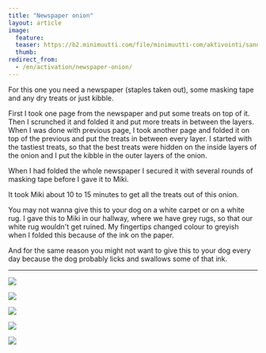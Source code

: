 ```yaml
---
title: "Newspaper onion"
layout: article
image:
  feature:
  teaser: https://b2.minimuutti.com/file/minimuutti-com/aktivointi/sanomalehtisipuli/DSC37764-245px.jpg
  thumb:
redirect_from:
  - /en/activation/newspaper-onion/
---
```


For this one you need a newspaper (staples taken out), some masking tape and any dry treats or just kibble.

First I took one page from the newspaper and put some treats on top of it. Then I scrunched it and folded it and put more treats in between the layers. When I was done with previous page, I took another page and folded it on top of the previous and put the treats in between every layer. I started with the tastiest treats, so that the best treats were hidden on the inside layers of the onion and I put the kibble in the outer layers of the onion.

When I had folded the whole newspaper I secured it with several rounds of masking tape before I gave it to Miki.

It took Miki about 10 to 15 minutes to get all the treats out of this onion.

You may not wanna give this to your dog on a white carpet or on a white rug. I gave this to Miki in our hallway, where we have grey rugs, so that our white rug wouldn't get ruined. My fingertips changed colour to greyish when I folded this because of the ink on the paper.

And for the same reason you might not want to give this to your dog every day because the dog probably licks and swallows some of that ink.

---

[![](https://b2.minimuutti.com/file/minimuutti-com/aktivointi/sanomalehtisipuli/DSC37686-800px.jpg)](https://dl.dropboxusercontent.com/sh/ea1wtnz7z734o12/AACPE77u0txV79hNBAQ0NiERa/aktivointi/sanomalehtisipuli/DSC37686.jpg)

[![](https://b2.minimuutti.com/file/minimuutti-com/aktivointi/sanomalehtisipuli/DSC37688-800px.jpg)](https://dl.dropboxusercontent.com/sh/ea1wtnz7z734o12/AADLdEKW0cnIGE8xlnacvX8aa/aktivointi/sanomalehtisipuli/DSC37688.jpg)

[![](https://b2.minimuutti.com/file/minimuutti-com/aktivointi/sanomalehtisipuli/DSC37787-800px.jpg)](https://dl.dropboxusercontent.com/sh/ea1wtnz7z734o12/AACuNlroVcLq02Qzgu6x28xja/aktivointi/sanomalehtisipuli/DSC37787.jpg)

[![](https://b2.minimuutti.com/file/minimuutti-com/aktivointi/sanomalehtisipuli/DSC37764-800px.jpg)](https://dl.dropboxusercontent.com/sh/ea1wtnz7z734o12/AABT9c7WYULv6TxlCRFduMeEa/aktivointi/sanomalehtisipuli/DSC37764.jpg)

[![](https://b2.minimuutti.com/file/minimuutti-com/aktivointi/sanomalehtisipuli/DSC37824-800px.jpg)](https://dl.dropboxusercontent.com/sh/ea1wtnz7z734o12/AAAKr4GUK4cHGJADoStDGiVLa/aktivointi/sanomalehtisipuli/DSC37824.jpg)
